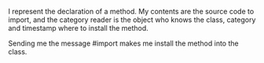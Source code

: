 I represent the declaration of a method.  My contents are the source code to import, and the category reader is the object who knows the class, category and timestamp where to install the method.Sending me the message #import makes me install the method into the class.